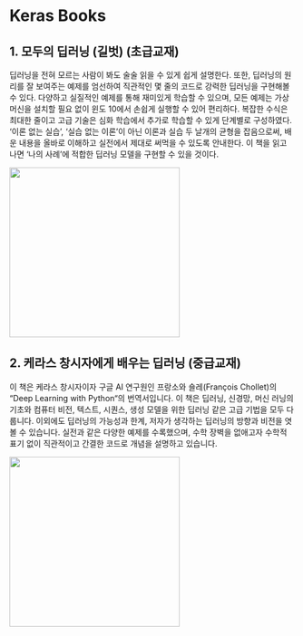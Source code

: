 # Keras Books

## 1. 모두의 딥러닝 (길벗) (초급교재)

딥러닝을 전혀 모르는 사람이 봐도 술술 읽을 수 있게 쉽게 설명한다. 또한, 딥러닝의 원리를 잘 보여주는 예제를 엄선하여 직관적인 몇 줄의 코드로 강력한 딥러닝을 구현해볼 수 있다. 다양하고 실질적인 예제를 통해 재미있게 학습할 수 있으며, 모든 예제는 가상 머신을 설치할 필요 없이 윈도 10에서 손쉽게 실행할 수 있어 편리하다. 복잡한 수식은 최대한 줄이고 고급 기술은 심화 학습에서 추가로 학습할 수 있게 단계별로 구성하였다. ‘이론 없는 실습’, ‘실습 없는 이론’이 아닌 이론과 실습 두 날개의 균형을 잡음으로써, 배운 내용을 올바로 이해하고 실전에서 제대로 써먹을 수 있도록 안내한다. 이 책을 읽고 나면 ‘나의 사례’에 적합한 딥러닝 모델을 구현할 수 있을 것이다.

<img width=300 src="http://image.yes24.com/goods/57736119/800x0">


## 2. 케라스 창시자에게 배우는 딥러닝 (중급교재)

이 책은 케라스 창시자이자 구글 AI 연구원인 프랑소와 숄레(François Chollet)의 “Deep Learning with Python“의 번역서입니다. 이 책은 딥러닝, 신경망, 머신 러닝의 기초와 컴퓨터 비전, 텍스트, 시퀀스, 생성 모델을 위한 딥러닝 같은 고급 기법을 모두 다룹니다. 이외에도 딥러닝의 가능성과 한계, 저자가 생각하는 딥러닝의 방향과 비전을 엿볼 수 있습니다. 실전과 같은 다양한 예제를 수록했으며, 수학 장벽을 없애고자 수학적 표기 없이 직관적이고 간결한 코드로 개념을 설명하고 있습니다.

<img width=300  src="http://image.yes24.com/goods/65050162/800x0">
